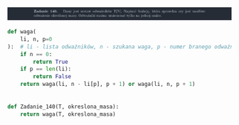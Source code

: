 <picture>
  <source srcset="../../srt/zbior_zadan/140.png" media="(prefers-color-scheme: light)">
  <source srcset="../../srt/zbior_zadan/black_140.png" media="(prefers-color-scheme: dark)">
  <img src="../../srt/zbior_zadan/black_140.png" alt="zadanie 140">
</picture>

```python
def waga(
    li, n, p=0
):  # li - lista odważników, n - szukana waga, p - numer branego odważnika
    if n == 0:
        return True
    if p == len(li):
        return False
    return waga(li, n - li[p], p + 1) or waga(li, n, p + 1)


def Zadanie_140(T, okreslona_masa):
    return waga(T, okreslona_masa)



```
